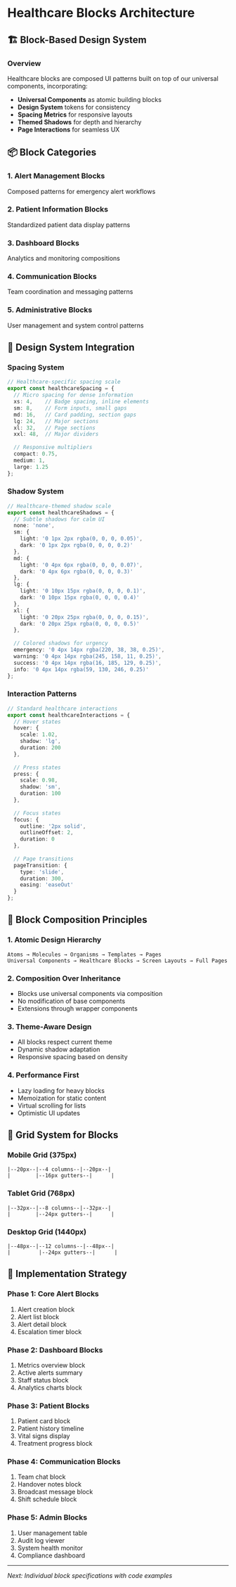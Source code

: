 # Healthcare Blocks Architecture

## 🏗️ Block-Based Design System

### Overview
Healthcare blocks are composed UI patterns built on top of our universal components, incorporating:
- **Universal Components** as atomic building blocks
- **Design System** tokens for consistency
- **Spacing Metrics** for responsive layouts
- **Themed Shadows** for depth and hierarchy
- **Page Interactions** for seamless UX

## 📦 Block Categories

### 1. Alert Management Blocks
Composed patterns for emergency alert workflows

### 2. Patient Information Blocks
Standardized patient data display patterns

### 3. Dashboard Blocks
Analytics and monitoring compositions

### 4. Communication Blocks
Team coordination and messaging patterns

### 5. Administrative Blocks
User management and system control patterns

## 🎨 Design System Integration

### Spacing System
```typescript
// Healthcare-specific spacing scale
export const healthcareSpacing = {
  // Micro spacing for dense information
  xs: 4,    // Badge spacing, inline elements
  sm: 8,    // Form inputs, small gaps
  md: 16,   // Card padding, section gaps
  lg: 24,   // Major sections
  xl: 32,   // Page sections
  xxl: 48,  // Major dividers
  
  // Responsive multipliers
  compact: 0.75,
  medium: 1,
  large: 1.25
};
```

### Shadow System
```typescript
// Healthcare-themed shadow scale
export const healthcareShadows = {
  // Subtle shadows for calm UI
  none: 'none',
  sm: {
    light: '0 1px 2px rgba(0, 0, 0, 0.05)',
    dark: '0 1px 2px rgba(0, 0, 0, 0.2)'
  },
  md: {
    light: '0 4px 6px rgba(0, 0, 0, 0.07)',
    dark: '0 4px 6px rgba(0, 0, 0, 0.3)'
  },
  lg: {
    light: '0 10px 15px rgba(0, 0, 0, 0.1)',
    dark: '0 10px 15px rgba(0, 0, 0, 0.4)'
  },
  xl: {
    light: '0 20px 25px rgba(0, 0, 0, 0.15)',
    dark: '0 20px 25px rgba(0, 0, 0, 0.5)'
  },
  
  // Colored shadows for urgency
  emergency: '0 4px 14px rgba(220, 38, 38, 0.25)',
  warning: '0 4px 14px rgba(245, 158, 11, 0.25)',
  success: '0 4px 14px rgba(16, 185, 129, 0.25)',
  info: '0 4px 14px rgba(59, 130, 246, 0.25)'
};
```

### Interaction Patterns
```typescript
// Standard healthcare interactions
export const healthcareInteractions = {
  // Hover states
  hover: {
    scale: 1.02,
    shadow: 'lg',
    duration: 200
  },
  
  // Press states
  press: {
    scale: 0.98,
    shadow: 'sm',
    duration: 100
  },
  
  // Focus states
  focus: {
    outline: '2px solid',
    outlineOffset: 2,
    duration: 0
  },
  
  // Page transitions
  pageTransition: {
    type: 'slide',
    duration: 300,
    easing: 'easeOut'
  }
};
```

## 🏥 Block Composition Principles

### 1. Atomic Design Hierarchy
```
Atoms → Molecules → Organisms → Templates → Pages
Universal Components → Healthcare Blocks → Screen Layouts → Full Pages
```

### 2. Composition Over Inheritance
- Blocks use universal components via composition
- No modification of base components
- Extensions through wrapper components

### 3. Theme-Aware Design
- All blocks respect current theme
- Dynamic shadow adaptation
- Responsive spacing based on density

### 4. Performance First
- Lazy loading for heavy blocks
- Memoization for static content
- Virtual scrolling for lists
- Optimistic UI updates

## 📐 Grid System for Blocks

### Mobile Grid (375px)
```
|--20px--|--4 columns--|--20px--|
|        |--16px gutters--|      |
```

### Tablet Grid (768px)
```
|--32px--|--8 columns--|--32px--|
|        |--24px gutters--|      |
```

### Desktop Grid (1440px)
```
|--48px--|--12 columns--|--48px--|
|         |--24px gutters--|      |
```

## 🎯 Implementation Strategy

### Phase 1: Core Alert Blocks
1. Alert creation block
2. Alert list block
3. Alert detail block
4. Escalation timer block

### Phase 2: Dashboard Blocks
1. Metrics overview block
2. Active alerts summary
3. Staff status block
4. Analytics charts block

### Phase 3: Patient Blocks
1. Patient card block
2. Patient history timeline
3. Vital signs display
4. Treatment progress block

### Phase 4: Communication Blocks
1. Team chat block
2. Handover notes block
3. Broadcast message block
4. Shift schedule block

### Phase 5: Admin Blocks
1. User management table
2. Audit log viewer
3. System health monitor
4. Compliance dashboard

---

*Next: Individual block specifications with code examples*